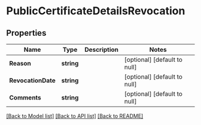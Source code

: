 # PublicCertificateDetailsRevocation

## Properties
Name | Type | Description | Notes
------------ | ------------- | ------------- | -------------
**Reason** | **string** |  | [optional] [default to null]
**RevocationDate** | **string** |  | [optional] [default to null]
**Comments** | **string** |  | [optional] [default to null]

[[Back to Model list]](../README.md#documentation-for-models) [[Back to API list]](../README.md#documentation-for-api-endpoints) [[Back to README]](../README.md)


